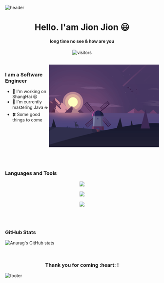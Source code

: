 ![header](https://capsule-render.vercel.app/api?type=waving&color=auto&height=130&section=header)

<p>
  <h1 align="center"><b>Hello. I'am Jion Jion 😃</b></h1>
</p>

<p>
  <h4 align="center"><b>long time no see & how are you </b></h4>
</p>

<p align="center">
    <img align="center" alt="visitors" src="https://profile-counter.glitch.me/jionjion/count.svg" href="javascript:void(0);"/>
</p>


<br>

<img align="right" height="270px" alt="GIF" src="https://raw.githubusercontent.com/jionjion/jionjion/master/assets/images/images-01.gif" onclick="return false;"/>

### I am a Software Engineer
- 🔭 I'm working on ShangHai 😃
- 🌱 I'm currently mastering Java ☕
- 🍀 Some good things to come


<br>
<br>
<br>
<br>
<br>
<br>
<br>


### Languages and Tools


<p align="center">
  <img src="https://skillicons.dev/icons?i=html,css,js,ts,vue,react&theme=light" />
</p>
<p align="center">
  <img src="https://skillicons.dev/icons?i=java,spring,idea,maven,kotlin,python&theme=light" />
</p>
<p align="center">
  <img src="https://skillicons.dev/icons?i=mysql,redis,mongodb,nginx,docker,linux&theme=light" />
</p>


<br>
<br>


### GitHub Stats

![Anurag's GitHub stats](https://github-readme-stats.vercel.app/api?username=jionjion&show_icons=true&theme=graywhite)



<br>

<div align="center">
<h3 align="center">Thank you for coming :heart: !</h3>
</div>


![footer](https://capsule-render.vercel.app/api?type=waving&color=auto&height=130&section=footer)
